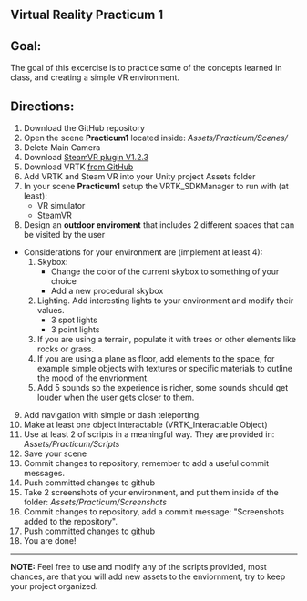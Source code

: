 ## Virtual Reality Practicum 1

## Goal:

The goal of this excercise is to practice some of the concepts learned in class, and creating a simple VR environment. 

## Directions:

1. Download the GitHub repository
2. Open the scene **Practicum1** located inside: *Assets/Practicum/Scenes/*
3. Delete Main Camera
4. Download [SteamVR plugin V1.2.3](https://github.com/ValveSoftware/steamvr_unity_plugin/releases/download/1.2.3/SteamVR.Plugin.unitypackage)
5. Download VRTK [from GitHub](https://github.com/thestonefox/VRTK.git)
6. Add VRTK and Steam VR into your Unity project Assets folder
7. In your scene **Practicum1** setup the VRTK_SDKManager to run with (at least):
	* VR simulator
	* SteamVR 
8. Design an **outdoor enviroment** that includes 2 different spaces that can be visited by the user

* Considerations for your environment are (implement at least 4):
	1. Skybox:
		- Change the color of the current skybox to something of your choice
		- Add a new procedural skybox
	2. Lighting. Add interesting lights to your environment and modify their values.
		- 3 spot lights
		- 3 point lights
	3. If you are using a terrain, populate it with trees or other elements like rocks or grass.
	4. If you are using a plane as floor, add elements to the space, for example simple objects with textures or specific materials to outline the mood of the envrionment.
	5. Add 5 sounds so the experience is richer, some sounds should get louder when the user gets closer to them.
9. Add navigation with simple or dash teleporting.
10. Make at least one object interactable (VRTK_Interactable Object)
11. Use at least 2 of scripts in a meaningful way. They are provided in: *Assets/Practicum/Scripts*
12. Save your scene
13. Commit changes to repository, remember to add a useful commit messages. 
14. Push committed changes to github
15. Take 2 screenshots of your environment, and put them inside of the folder:  *Assets/Practicum/Screenshots*
13. Commit changes to repository, add a commit message: "Screenshots added to the repository". 
14. Push committed changes to github
15. You are done!

---
**NOTE:** Feel free to use and modify any of the scripts provided, most chances, are that you will add new assets to the enviornment, try to keep your project organized.